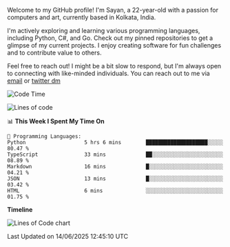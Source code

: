 Welcome to my GitHub profile! I'm Sayan, a 22-year-old with a passion for computers and art, currently based in Kolkata, India.

I'm actively exploring and learning various programming languages, including Python, C#, and Go. Check out my pinned repositories to get a glimpse of my current projects. I enjoy creating software for fun challenges and to contribute value to others.

Feel free to reach out! I might be a bit slow to respond, but I'm always open to connecting with like-minded individuals. You can reach out to me via [email](mailto:me@sayanbiswas.in) or [twitter dm](https://twitter.com/TheDankDel)

<!--START_SECTION:waka-->
![Code Time](http://img.shields.io/badge/Code%20Time-2%2C253%20hrs%2056%20mins-blue)

![Lines of code](https://img.shields.io/badge/From%20Hello%20World%20I%27ve%20Written-10.4%20million%20lines%20of%20code-blue)

📊 **This Week I Spent My Time On** 

```text
💬 Programming Languages: 
Python                   5 hrs 6 mins        ████████████████████░░░░░   80.47 % 
TypeScript               33 mins             ██░░░░░░░░░░░░░░░░░░░░░░░   08.89 % 
Markdown                 16 mins             █░░░░░░░░░░░░░░░░░░░░░░░░   04.21 % 
JSON                     13 mins             █░░░░░░░░░░░░░░░░░░░░░░░░   03.42 % 
HTML                     6 mins              ░░░░░░░░░░░░░░░░░░░░░░░░░   01.75 % 
```

**Timeline**

![Lines of Code chart](https://raw.githubusercontent.com/Dank-del/Dank-del/main/assets/bar_graph.png)


 Last Updated on 14/06/2025 12:45:10 UTC
<!--END_SECTION:waka-->
